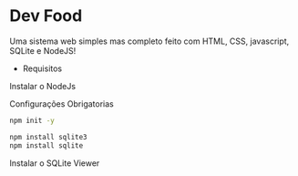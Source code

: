 # Dev Food 

<p>Uma sistema web simples mas completo feito com HTML, CSS, javascript, SQLite e NodeJS!</p>


* Requisitos 

Instalar o NodeJs 

Configurações Obrigatorias
``` bash
npm init -y

npm install sqlite3
npm install sqlite
```

Instalar o SQLite Viewer
